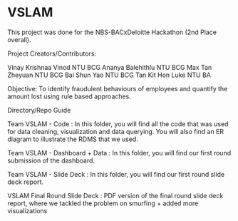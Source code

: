 # VSLAM

This project was done for the NBS-BACxDeloitte Hackathon (2nd Place overall). 

Project Creators/Contributors:

Vinay Krishnaa Vinod NTU BCG
Ananya Balehithlu NTU BCG 
Max Tan Zheyuan NTU BCG
Bai Shun Yao NTU BCG
Tan Kit Hon Luke NTU BA 

Objective: To identify fraudulent behaviours of employees and quantify the amount lost using rule based approaches.

Directory/Repo Guide

Team VSLAM - Code : In this folder, you will find all the code that was used for data cleaning, visualization and data querying. 
You will also find an ER diagram to illustrate the RDMS that we used. 

Team VSLAM - Dashboard + Data : In this folder, you will find our first round submission of the dashboard. 

Team VSLAM - Slide Deck : In this folder, you will find our first round slide deck report. 

VSLAM Final Round Slide Deck : PDF version of the final round slide deck report, where we tackled the problem on smurfing + added more visualizations
